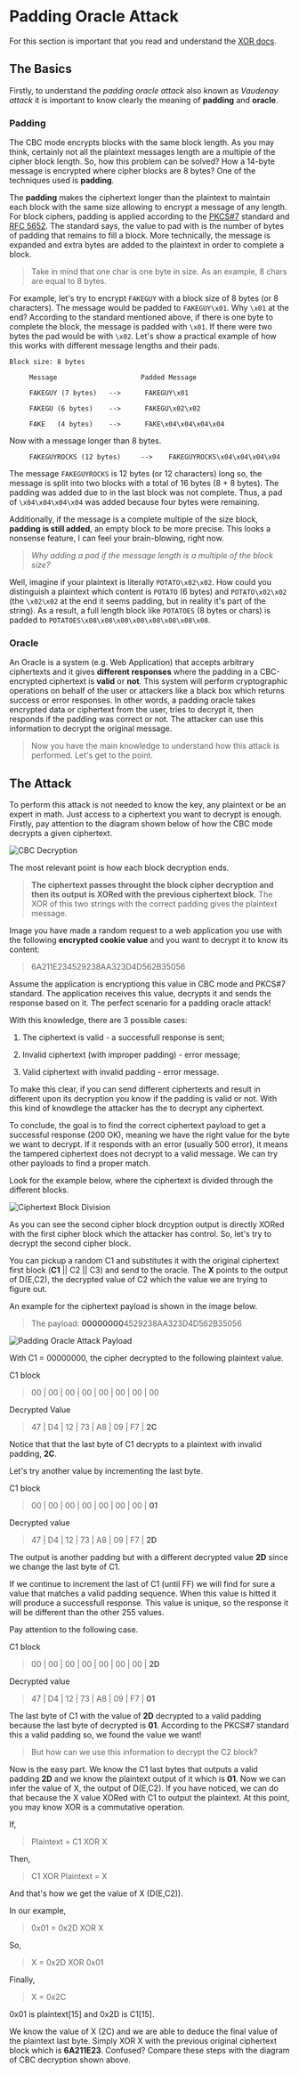 # Padding Oracle Attack

For this section is important that you read and understand the [XOR docs](/docs/xor). 


## The Basics

Firstly, to understand the _padding oracle attack_ also known as _Vaudenay attack_ it is important to know clearly the meaning of **padding** and **oracle**. 

### Padding

The CBC mode encrypts blocks with the same block length. As you may think, certainly not all the plaintext messages length are a multiple of the cipher block length. So, how this problem can be solved? How a 14-byte message is encrypted where cipher blocks are 8 bytes? One of the techniques used is **padding**.

The **padding** makes the ciphertext longer than the plaintext to maintain each block with the same size allowing to encrypt a message of any length. For block ciphers, padding is applied according to the [PKCS#7](https://en.wikipedia.org/wiki/Padding_(cryptography)#PKCS#5_and_PKCS#7) standard and [RFC 5652](https://tools.ietf.org/html/rfc5652#section-6.3). The standard says, the value to pad with is the number of bytes of padding that remains to fill a block. More technically, the message is expanded and extra bytes are added to the plaintext in order to complete a block. 

> Take in mind that one char is one byte in size. As an example, 8 chars are equal to 8 bytes. 

For example, let's try to encrypt `FAKEGUY` with a block size of 8 bytes (or 8 characters). The message would be padded to `FAKEGUY\x01`. Why `\x01` at the end? According to the standard mentioned above, if there is one byte to complete the block, the message is padded with `\x01`. If there were two bytes the pad would be with `\x02`. Let's show a practical example of how this works with different message lengths and their pads.



```
Block size: 8 bytes

     Message                     Padded Message
     
     FAKEGUY (7 bytes)   -->      FAKEGUY\x01
     
     FAKEGU (6 bytes)    -->      FAKEGU\x02\x02
     
     FAKE   (4 bytes)    -->      FAKE\x04\x04\x04\x04
```

Now with a message longer than 8 bytes.

```
     FAKEGUYROCKS (12 bytes)     -->    FAKEGUYROCKS\x04\x04\x04\x04

```

The message `FAKEGUYROCKS` is 12 bytes (or 12 characters) long so, the message is split into two blocks with a total of 16 bytes (8 + 8 bytes). The padding was added due to in the last block was not complete. Thus, a pad of `\x04\x04\x04\x04` was added because four bytes were remaining.

Additionally, if the message is a complete multiple of the size block, **padding is still added**, an empty block to be more precise. This looks a nonsense feature, I can feel your brain-blowing, right now.

> _Why adding a pad if the message length is a multiple of the block size?_ 

Well, imagine if your plaintext is literally `POTATO\x02\x02`. How could you distinguish a plaintext which content is `POTATO` (6 bytes) and `POTATO\x02\x02` (the `\x02\x02` at the end it seems  padding, but in reality it's part of the string). As a result, a full length block like `POTATOES` (8 bytes or chars) is padded to `POTATOES\x08\x08\x08\x08\x08\x08\x08\x08`.

### **Oracle**

An Oracle is a system (e.g. Web Application) that accepts arbitrary ciphertexts and it gives **different responses** where the padding in a CBC-encrypted ciphertext is **valid** or **not**. This system will perform cryptographic operations on behalf of the user or attackers like a black box which returns success or error responses. In other words, a padding oracle takes encrypted data or ciphertext from the user, tries to decrypt it, then responds if the padding was correct or not. The attacker can use this information to decrypt the original message.


> Now you have the main knowledge to understand how this attack is performed. Let's get to the point.


## The Attack

To perform this attack is not needed to know the key, any plaintext or be an expert in math. Just access to a ciphertext you want to decrypt is enough. Firstly, pay attention to the diagram shown below of how the CBC mode decrypts a given ciphertext.

![CBC Decryption](img/cbc_decrypt.png "CBC Decryption")

The most relevant point is how each block decryption ends. 

> **The ciphertext passes throught the block cipher decryption and then its output is XORed with the previous ciphertext block**. The XOR of this two strings with the correct padding gives the plaintext message.


Image you have made a random request to a web application you use with the following **encrypted cookie value** and you want to decrypt it to know its content:

> 6A211E234529238AA323D4D562B35056

Assume the application is encryptiong this value in CBC mode and PKCS#7 standard. The application receives this value, decrypts it and sends the response based on it. The perfect scenario for a padding oracle attack! 

With this knowledge, there are 3 possible cases:

1. The ciphertext is valid - a successfull response is sent;

2. Invalid ciphertext (with improper padding) -  error message;

3. Valid ciphertext with invalid padding -  error message.

To make this clear, if you can send different ciphertexts and result in different upon its decryption you know if the padding is valid or not. With this kind of knowdlege the attacker has the to decrypt any ciphertext.

To conclude, the goal is to find the correct ciphertext payload to get a successful response (200 OK), meaning we have the right value for the byte we want to decrypt. If it responds with an error (usually 500 error), it means the tampered ciphertext does not decrypt to a valid message. We can try other payloads to find a proper match.

Look for the example below, where the ciphertext is divided through the different blocks. 

![Ciphertext Block Division](img/cipher_padding_oracle.png "Ciphertext Block Division")

As you can see the second cipher block drcyption output is directly XORed with the first cipher block which the attacker has control. So, let's try to decrypt the second cipher block.

You can pickup a random C1 and substitutes it with the original ciphertext first block (**C1** || C2 || C3) and send to the oracle. The **X** points to the output of D(E,C2), the decrypted value of C2 which the value we are trying to figure out.

An example for the ciphertext payload is shown in the image below.

> The payload: **00000000**4529238AA323D4D562B35056

![Padding Oracle Attack Payload](img/payload_padding_oracle.png "Padding Oracle Attack Payload")

With C1 = 00000000, the cipher decrypted to the following plaintext value.

C1 block

> 00 | 00 | 00 | 00 | 00 | 00 | 00 | 00

Decrypted Value

> 47 | D4 | 12 | 73 | A8 | 09 | F7 | **2C** 

Notice that that the last  byte of C1 decrypts to a plaintext with invalid padding, **2C**.


Let's try another value by incrementing the last byte.

C1 block

> 00 | 00 | 00 | 00 | 00 | 00 | 00 | **01**

Decrypted value

> 47 | D4 | 12 | 73 | A8 | 09 | F7 | **2D** 


The output is another padding but with a different decrypted value **2D** since we change the last byte of C1.

If we continue to increment the last of C1 (until FF) we will find for sure a value that matches a valid padding sequence. When this value is hitted it will produce a successfull response. This value is unique, so the response it will be different than the other 255 values.

Pay attention to the following case.

C1 block

> 00 | 00 | 00 | 00 | 00 | 00 | 00 | **2D**

Decrypted value

> 47 | D4 | 12 | 73 | A8 | 09 | F7 | **01** 

The last byte of C1 with the value of **2D** decrypted to a valid padding because the last byte of decrypted is **01**. According to the PKCS#7 standard this a valid padding so, we found the value we want!

> But how can we use this information to decrypt the C2 block?

Now is the easy part. We know the C1 last bytes that outputs a valid padding **2D** and we know the plaintext output of it which is **01**. Now we can infer the value of X, the output of D(E,C2). If you have noticed, we can do that because the X value XORed with C1 to output the plaintext. At this point, you may know XOR is a commutative operation. 

If,

> Plaintext = C1 XOR X

Then,

> C1 XOR Plaintext = X

And that's how we get the value of X (D(E,C2)).

In our example,

> 0x01 = 0x2D XOR X

So,

> X = 0x2D XOR 0x01

Finally,

> X = 0x2C

0x01 is plaintext[15] and 0x2D is C1[15].

We know the value of X (2C) and we are able to deduce the final value of the plaintext last byte. Simply XOR X with the previous original ciphertext block which is **6A211E23**. Confused? Compare these steps with the diagram of CBC decryption shown above.



